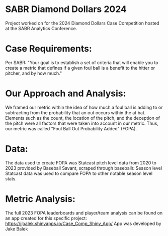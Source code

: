 # SABR Diamond Dollars 2024

Project worked on for the 2024 Diamond Dollars Case Competition hosted at the SABR Analytics Conference.

# Case Requirements:

Per SABR:
"Your goal is to establish a set of criteria that will enable you to create a metric that defines if a given foul ball is a benefit to the hitter or pitcher, and by how much."

# Our Approach and Analysis:

We framed our metric within the idea of how much a foul ball is adding to or subtracting from the probability that an out occurs within the at bat. Elements such as the count, the location of the pitch, and the deception of the pitch were all factors that were taken into account in our metric. Thus, our metric was called "Foul Ball Out Probability Added" (FOPA).

# Data:

The data used to create FOPA was Statcast pitch level data from 2020 to 2023 provided by Baseball Savant, scraped through baseballr. Season level Statcast data was used to compare FOPA to other notable season level stats.

# Metric Analysis:

The full 2023 FOPA leaderboards and player/team analysis can be found on an app created for this specific project: https://jjbalek.shinyapps.io/Case_Comp_Shiny_App/
App was developed by Jake Balek
